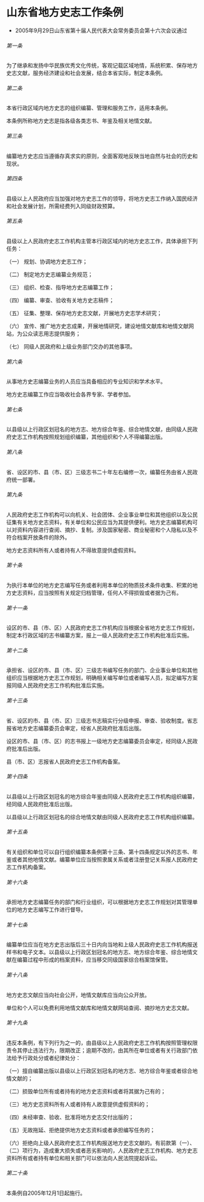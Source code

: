 # 山东省地方史志工作条例

- 2005年9月29日山东省第十届人民代表大会常务委员会第十六次会议通过

<!-- INFO END -->

###### 第一条

为了继承和发扬中华民族优秀文化传统，客观记载区域地情，系统积累、保存地方史志文献，服务经济建设和社会发展，结合本省实际，制定本条例。

###### 第二条

本省行政区域内地方史志的组织编纂、管理和服务工作，适用本条例。

本条例所称地方史志是指各级各类志书、年鉴及相关地情文献。

###### 第三条

编纂地方史志应当遵循存真求实的原则，全面客观地反映当地自然与社会的历史和现状。

###### 第四条

县级以上人民政府应当加强对地方史志工作的领导，将地方史志工作纳入国民经济和社会发展计划，所需经费列入同级财政预算。

###### 第五条

县级以上人民政府史志工作机构主管本行政区域内的地方史志工作，具体承担下列任务：

（一） 规划、协调地方史志工作；

（二） 制定地方史志编纂业务规范；

（三） 组织、检查、指导地方史志编纂工作；

（四） 编纂、审查、验收有关地方史志稿件；

（五） 征集、整理、保存地方史志文献，开展地方史志学术研究；

（六） 宣传、推广地方史志成果，开展地情研究，建设地情文献库和地情文献网站，为公众读志用志提供服务；

（七） 同级人民政府和上级业务部门交办的其他事项。

###### 第六条

从事地方史志编纂业务的人员应当具备相应的专业知识和学术水平。

地方史志编纂工作应当吸收社会各界专家、学者参加。

###### 第七条

以县级以上行政区划冠名的地方志、地方综合年鉴、综合地情文献，由同级人民政府史志工作机构按照规划组织编纂，其他组织和个人不得编纂出版。

###### 第八条

省、设区的市、县（市、区）三级志书二十年左右编修一次，编纂任务由省人民政府统一部署。

###### 第九条

人民政府史志工作机构可以向机关、社会团体、企业事业单位和其他组织以及公民征集有关地方史志资料，有关单位和公民应当为其提供便利。地方史志编纂机构可以对资料内容进行查阅、摘抄、复制。涉及国家秘密、商业秘密和个人隐私以及不符合档案开放条件的除外。

地方史志资料所有人或者持有人不得故意提供虚假资料。

###### 第十条

为执行本单位的地方史志编写任务或者利用本单位的物质技术条件收集、积累的地方史志资料，应当按照有关规定归档管理，任何人不得损毁或者据为己有。

###### 第十一条

设区的市、县（市、区）人民政府史志工作机构应当根据全省地方史志工作规划，制定本行政区域的志书编纂方案，报上一级人民政府史志工作机构批准后实施。

###### 第十二条

承担省、设区的市、县（市、区）三级志书编写任务的部门、企业事业单位和其他组织应当根据地方史志工作规划，明确相关编写单位或者编写人员，拟定编写方案报同级人民政府史志工作机构批准后实施。

###### 第十三条

省、设区的市、县（市、区）三级志书志稿实行分级申报、审查、验收制度。省志报省地方史志编纂委员会审定，经省人民政府批准后出版。

设区的市、县（市、区）的志书报上一级地方史志编纂委员会审定，经同级人民政府批准后出版。

县（市、区）志报省人民政府史志工作机构备案。

###### 第十四条

以县级以上行政区划冠名的地方综合年鉴由同级人民政府史志工作机构组织编纂，经同级人民政府批准后出版。

以县级以上行政区划冠名的综合地情文献由同级人民政府史志工作机构组织编纂。

###### 第十五条

有关组织和单位可以自行组织编纂本条例第十三条、第十四条规定以外的志书、年鉴或者其他地情文献。编纂单位应当按照隶属关系或者注册登记关系报人民政府史志工作机构备案。

###### 第十六条

承担地方史志编纂任务的部门和行业组织，可以根据地方史志工作规划对其管理单位的地方史志编写工作进行督导。

###### 第十七条

编纂单位应当在地方史志出版后三十日内向当地和上级人民政府史志工作机构报送样书和电子文本。以县级以上行政区划冠名的地方志、地方综合年鉴、综合地情文献在编纂过程中形成的档案资料，应当移交同级国家综合档案馆保管。

###### 第十八条

地方史志文献应当向社会公开，地情文献库应当向公众开放。

单位和个人可以免费利用地情文献库和地情文献网站查阅、摘抄地方史志文献。

###### 第十九条

违反本条例，有下列行为之一的，由县级以上人民政府史志工作机构按照管理权限责令其停止违法行为，限期改正；逾期不改的，由其所在单位或者有关行政部门依法给予行政处分或者纪律处分：

（一）擅自编纂出版以县级以上行政区划冠名的地方志、地方综合年鉴或者综合地情文献的；

（二）损毁单位所有或者持有的地方史志资料或者将其据为己有的；

（三）地方史志资料所有人或者持有人故意提供虚假资料的；

（四）未经审查、验收、批准将地方史志交付出版的；

（五）无故拖延、拒绝提供地方史志资料或者承担编写任务的；

（六）拒绝向上级人民政府史志工作机构报送地方史志文献的。有前款第（一）、（二）项行为，造成重大损失或者恶劣影响的，人民政府史志工作机构、地方史志资料所有或者持有单位和相关部门可以依法向人民法院提起诉讼。

###### 第二十条

本条例自2005年12月1日起施行。
